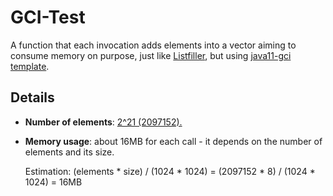 # GCI-Test
A function that each invocation adds elements into a vector aiming to consume memory on purpose, just like [Listfiller](https://github.com/dfquaresma/openfaas-functions/blob/master/listfiller/README.md), but using [java11-gci template](https://github.com/dfquaresma/templates/tree/master/template/java11-gci).

## Details
- **Number of elements**: [2^21 (2097152).](https://github.com/dfquaresma/openfaas-functions/blob/main-readme/listfiller/listfiller/src/main/java/com/openfaas/function/Handler.java#L53)
- **Memory usage**: about 16MB for each call - it depends on the number of elements and its size. 

    Estimation: (elements * size) / (1024 * 1024) = (2097152 * 8) / (1024 * 1024) = 16MB
